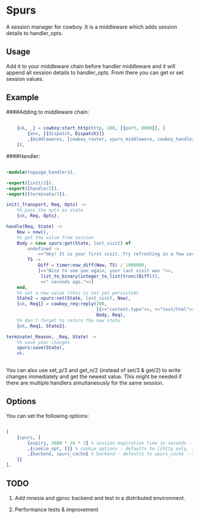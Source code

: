 Spurs
=====

A session manager for cowboy. It is a middleware which adds session details to handler_opts.

Usage
-----

Add it to your middleware chain before handler middleware and it will append all session details to handler_opts. From there you can get or set session values.

Example
------

####Adding to middleware chain:

```erlang
    
    {ok, _} = cowboy:start_http(http, 100, [{port, 8080}], [
    	{env, [{dispatch, Dispatch}]}
        ,{middlewares, [cowboy_router, spurs_middleware, cowboy_handler]}
	]),

```

####Handler:

```erlang

-module(toppage_handler1).

-export([init/3]).
-export([handle/2]).
-export([terminate/3]).

init(_Transport, Req, Opts) ->
    %% pass the opts as state
    {ok, Req, Opts}.

handle(Req, State) ->
    Now = now(),
    %% get the value from session
    Body = case spurs:get(State, last_visit) of
        undefined ->
            <<"Hey! It is your first visit. Try refreshing in a few seconds.">>;
        TS ->
            Diff = timer:now_diff(Now, TS) / 1000000,
            [<<"Nice to see you again, your last visit was ">>, 
             list_to_binary(integer_to_list(trunc(Diff))), 
             <<" seconds ago.">>]
    end,
    %% set a new value (this is not yet persisted)
    State2 = spurs:set(State, last_visit, Now),
    {ok, Req1} = cowboy_req:reply(200,
                                  [{<<"content-type">>, <<"text/html">>}],
                                  Body, Req),
    %% don't forget to return the new state
    {ok, Req1, State2}.

terminate(_Reason, _Req, State) ->
    %% save your changes
    spurs:save(State),
    ok.
    
```

You can also use set_p/3 and get_n/2 (instead of set/3 & get/2) to write changes immediately and get the newest value. This might be needed if there are multiple handlers simultaneously for the same session.

Options
--------
You can set the following options:

```erlang

[
    {spurs, [
        {expiry, 3600 * 24 * 3} % session expiration time in seconds - defaults to 3 days
        ,{cookie_opt, []} % cookie options - defaults to [{http_only, true}, {path, <<"/">>}]
        ,{backend, spurs_cache} % backend - defaults to spurs_cache --see todo
    ]}
].

```

TODO
----

1) Add mnesia and gproc backend and test in a distributed environment. 

2) Performance tests & improvement

